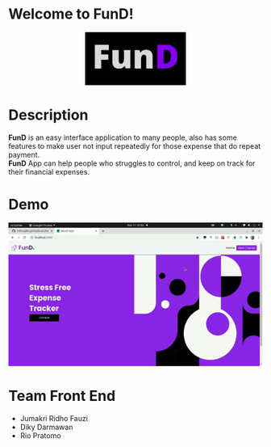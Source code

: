 # Welcome to FunD!
<p  align="center"><img  src="./src/assets/img/logo/logo.png"  width="200"></p>

# Description
**FunD** is an easy interface application to many people, also has some features to make user not input repeatedly for those expense that do repeat payment. <br>
**FunD** App can help people who struggles to control, and keep on track for their financial expenses.


# Demo
<p  align="center"><img  src="./src/assets/img/demo/FE-DEMO.gif"  width="600"></p>

# Team Front End
- Jumakri Ridho Fauzi
- Diky Darmawan
- Rio Pratomo